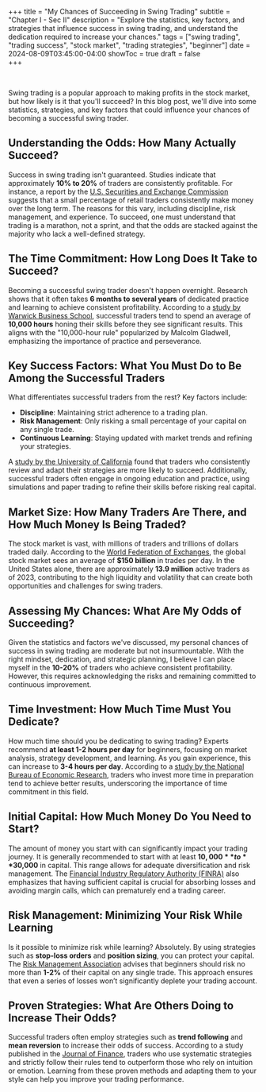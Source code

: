 +++
title = "My Chances of Succeeding in Swing Trading"
subtitle = "Chapter I - Sec II"
description = "Explore the statistics, key factors, and strategies that influence success in swing trading, and understand the dedication required to increase your chances."
tags = ["swing trading", "trading success", "stock market", "trading strategies", "beginner"]
date = 2024-08-09T03:45:00-04:00
showToc = true
draft = false  
+++

&nbsp;
&nbsp;

Swing trading is a popular approach to making profits in the stock market, but how likely is it that you'll succeed? In this blog post, we'll dive into some statistics, strategies, and key factors that could influence your chances of becoming a successful swing trader.

## Understanding the Odds: How Many Actually Succeed?

Success in swing trading isn't guaranteed. Studies indicate that approximately **10% to 20%** of traders are consistently profitable. For instance, a report by the [U.S. Securities and Exchange Commission](https://www.sec.gov/) suggests that a small percentage of retail traders consistently make money over the long term. The reasons for this vary, including discipline, risk management, and experience. To succeed, one must understand that trading is a marathon, not a sprint, and that the odds are stacked against the majority who lack a well-defined strategy.

## The Time Commitment: How Long Does It Take to Succeed?

Becoming a successful swing trader doesn't happen overnight. Research shows that it often takes **6 months to several years** of dedicated practice and learning to achieve consistent profitability. According to a [study by Warwick Business School](https://www.wbs.ac.uk/), successful traders tend to spend an average of **10,000 hours** honing their skills before they see significant results. This aligns with the "10,000-hour rule" popularized by Malcolm Gladwell, emphasizing the importance of practice and perseverance.

## Key Success Factors: What You Must Do to Be Among the Successful Traders

What differentiates successful traders from the rest? Key factors include:

- **Discipline**: Maintaining strict adherence to a trading plan.
- **Risk Management**: Only risking a small percentage of your capital on any single trade.
- **Continuous Learning**: Staying updated with market trends and refining your strategies.

A [study by the University of California](https://faculty.haas.berkeley.edu/odean/Papers%20current%20versions/Day%20Traders%20Paper%20RFS.pdf) found that traders who consistently review and adapt their strategies are more likely to succeed. Additionally, successful traders often engage in ongoing education and practice, using simulations and paper trading to refine their skills before risking real capital.

## Market Size: How Many Traders Are There, and How Much Money Is Being Traded?

The stock market is vast, with millions of traders and trillions of dollars traded daily. According to the [World Federation of Exchanges](https://www.world-exchanges.org/), the global stock market sees an average of **$150 billion** in trades per day. In the United States alone, there are approximately **13.9 million** active traders as of 2023, contributing to the high liquidity and volatility that can create both opportunities and challenges for swing traders.

## Assessing My Chances: What Are My Odds of Succeeding?

Given the statistics and factors we've discussed, my personal chances of success in swing trading are moderate but not insurmountable. With the right mindset, dedication, and strategic planning, I believe I can place myself in the **10-20%** of traders who achieve consistent profitability. However, this requires acknowledging the risks and remaining committed to continuous improvement.

## Time Investment: How Much Time Must You Dedicate?

How much time should you be dedicating to swing trading? Experts recommend **at least 1-2 hours per day** for beginners, focusing on market analysis, strategy development, and learning. As you gain experience, this can increase to **3-4 hours per day**. According to a [study by the National Bureau of Economic Research](https://www.nber.org/), traders who invest more time in preparation tend to achieve better results, underscoring the importance of time commitment in this field.

## Initial Capital: How Much Money Do You Need to Start?

The amount of money you start with can significantly impact your trading journey. It is generally recommended to start with at least **$10,000** to **$30,000** in capital. This range allows for adequate diversification and risk management. The [Financial Industry Regulatory Authority (FINRA)](https://www.finra.org/) also emphasizes that having sufficient capital is crucial for absorbing losses and avoiding margin calls, which can prematurely end a trading career.

## Risk Management: Minimizing Your Risk While Learning

Is it possible to minimize risk while learning? Absolutely. By using strategies such as **stop-loss orders** and **position sizing**, you can protect your capital. The [Risk Management Association](https://www.rmahq.org/) advises that beginners should risk no more than **1-2%** of their capital on any single trade. This approach ensures that even a series of losses won’t significantly deplete your trading account.

## Proven Strategies: What Are Others Doing to Increase Their Odds?

Successful traders often employ strategies such as **trend following** and **mean reversion** to increase their odds of success. According to a study published in the [Journal of Finance](https://onlinelibrary.wiley.com/journal/15406261), traders who use systematic strategies and strictly follow their rules tend to outperform those who rely on intuition or emotion. Learning from these proven methods and adapting them to your style can help you improve your trading performance.
